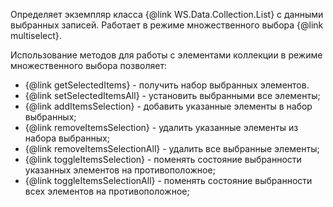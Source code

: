 Определяет экземпляр класса {@link WS.Data.Collection.List} с данными выбранных записей.
Работает в режиме множественного выбора {@link multiselect}.

Использование методов для работы с элементами коллекции в режиме множественного выбора позволяет:
<ul>
    <li>{@link getSelectedItems} - получить набор выбранных элементов.</li>
    <li>{@link setSelectedItemsAll} - установить выбранными все элементы;</li>
    <li>{@link addItemsSelection} - добавить указанные элементы в набор выбранных;</li>
    <li>{@link removeItemsSelection} - удалить указанные элементы из набора выбранных;</li>
    <li>{@link removeItemsSelectionAll} - удалить все выбранные элементы;</li>
    <li>{@link toggleItemsSelection} - поменять состояние выбранности указанных элементов на противоположное;</li>
    <li>{@link toggleItemsSelectionAll} - поменять состояние выбранности всех элементов на противоположное;</li>
</ul>
